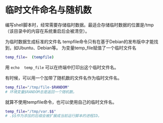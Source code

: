 # 临时文件命名与随机数

编写shell脚本时，经常需要存储临时数据。最适合存储临时数据的位置是/tmp（该目录中的内容在系统重启后会被清空）。

为临时数据生成标准的文件名
tempfile命令只有在基于Debian的发布版中才能找到，如Ubuntu、Debian等。
为变量temp_file赋值了一个临时文件名

```bash
temp_file=  (tempfile)
```

用 `echo  temp_file` 可以在终端中打印出这个临时文件名。

有时候，可以用一个加带了随机数的文件名作为临时文件名。

```bash
temp_file="/tmp/file-$RANDOM"
# 环境变量$RANDOM总是返回一个随机数。
```

就算不使用tempfile命令，也可以使用自己的临时文件名。

```bash
temp_file="/tmp/var.$$"
# .$$作为添加的后缀会被扩展成当前运行脚本的进程ID。
```
